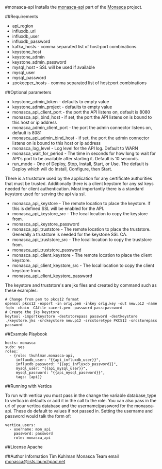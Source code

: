 #monasca-api
Installs the [monasca-api](https://github.com/stackforge/monasca-api) part of the [Monasca](https://wiki.openstack.org/wiki/Monasca) project.

##Requirements
- api_region
- influxdb_url
- influxdb_user
- influxdb_password
- kafka_hosts - comma separated list of host:port combinations
- keystone_host
- keystone_admin
- keystone_admin_password
- mysql_host - SSL will be used if available
- mysql_user
- mysql_password
- zookeeper_hosts - comma separated list of host:port combinations

##Optional parameters
- keystone_admin_token - defaults to empty value
- keystone_admin_project - defaults to empty value
- monasca_api_client_port - the port the API listens on, default is 8080
- monasca_api_bind_host - if set, the port the API listens on is bound to this host or ip address
- monasca_admin_client_port - the port the admin connector listens on, default is 8081
- monasca_api_admin_bind_host - if set, the port the admin connector listens on is bound to this host or ip address
- monasca_log_level - Log level for the API log. Default to WARN
- monasca_wait_for_period - The time in seconds for how long to wait for API's port to be available after starting it. Default is 10 seconds.
- run_mode - One of Deploy, Stop, Install, Start, or Use. The default is Deploy which will do Install, Configure, then Start.

There is a truststore used by the application for any certificate authorities that must be trusted. Additionally there is a client
keystore for any ssl keys needed for client authentication. Most importantly there is a standard keystore used for serving the api
via ssl.

- monasca_api_keystore - The remote location to place the keystore. If this is defined SSL will be enabled for the API.
- monasca_api_keystore_src - The local location to copy the keystore from.
- monasca_api_keystore_password
- monasca_api_truststore - The remote location to place the truststore. Generally a truststore is needed for the keystone SSL CA.
- monasca_api_truststore_src - The local location to copy the truststore from.
- monasca_api_truststore_password
- monasca_api_client_keystore - The remote location to place the client keystore.
- monasca_api_client_keystore_src - The local location to copy the client keystore from.
- monasca_api_client_keystore_password

The keystore and truststore's are jks files and created by command such as these examples:

    # Change from pem to pkcs12 format
    openssl pkcs12 -export -in orig.pem -inkey orig.key -out new.p12 -name fqdn -chain -CAfile cacert.pem -password pass:password
    # Create the jks keystore
    keytool -importkeystore -deststorepass password -destkeystore ./keystore.jks -srckeystore new.p12 -srcstoretype PKCS12 -srcstorepass password

##Example Playbook

    hosts: monasca
    sudo: yes
    roles:
      - {role: tkuhlman.monasca-api,
         influxdb_user: "{{api_influxdb_user}}",
         influxdb_password: "{{api_influxdb_password}}",
         mysql_user: "{{api_mysql_user}}",
         mysql_password: "{{api_mysql_password}}",
         tags: [api]}

##Running with Vertica

To run with vertica you must pass in the change the variable database_type to vertica in defaults or add it in the call to the role.
You can also pass in the url of your vertica database and the username/password for the monasca-api. These do default to values if not passed in.
Setting the username and password would talk the form of:

    vertica_users:
      - username: mon_api
        password: password
        role: monasca_api

##License
Apache

##Author Information
Tim Kuhlman
Monasca Team email monasca@lists.launchpad.net
